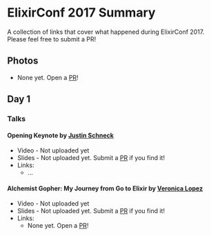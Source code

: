 # ElixirConf 2017 Summary

A collection of links that cover what happened during ElixirConf 2017. Please feel free to submit a PR!

## Photos
  + None yet. Open a [PR](https://github.com/poteto/elixirconf-2017/pulls)!

## Day 1

### Talks

#### Opening Keynote by [Justin Schneck](https://twitter.com/mobileoverlord)

- Video - Not uploaded yet
- Slides - Not uploaded yet. Submit a [PR](https://github.com/poteto/elixirconf-2017/pulls) if you find it!
- Links:
    + ...

#### Alchemist Gopher: My Journey from Go to Elixir by [Veronica Lopez](http://twitter.com/maria_fibonacci)

- Video - Not uploaded yet
- Slides - Not uploaded yet. Submit a [PR](https://github.com/poteto/elixirconf-2017/pulls) if you find it!
- Links:
    + None yet. Open a [PR](https://github.com/poteto/elixirconf-2017/pulls)!